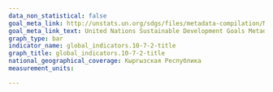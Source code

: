 ```yaml
---
data_non_statistical: false
goal_meta_link: http://unstats.un.org/sdgs/files/metadata-compilation/Metadata-Goal-10.pdf
goal_meta_link_text: United Nations Sustainable Development Goals Metadata (pdf 564kB)
graph_type: bar
indicator_name: global_indicators.10-7-2-title
graph_title: global_indicators.10-7-2-title
national_geographical_coverage: Кыргызская Республика
measurement_units: 

---
```

